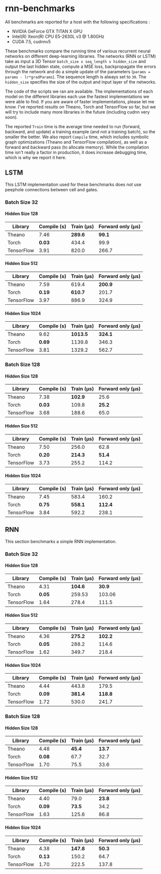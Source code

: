 # rnn-benchmarks

All benchmarks are reported for a host with the following specifications :
   * NVIDIA GeForce GTX TITAN X GPU 
   * Intel(R) Xeon(R) CPU E5-2630L v3 @ 1.80GHz
   * CUDA 7.5, cudnnv5

These benchmarks compare the running time of various recurrent neural networks on different deep-learning libraries.
The networks (RNN or LSTM) take as input a 3D Tensor `batch_size x seq_length x hidden_size`
and output the last hidden state, compute a MSE loss, backpropagate the errors through the network and do a simple update of the parameters (`params = params - lr*gradParams`). 
The sequence length is always set to `30`. 
The `hidden_size` specifies the size of the output and input layer of the networks.

The code of the scripts we ran are available. 
The implementations of each model on the different libraries each use 
the fastest implementations we were able to find. 
If you are aware of faster implementations, please let me know. 
I've reported results on Theano, Torch and TensorFlow so far, but we will try to include many more libraries in the future (including cudnn very soon).

The reported `Train` time is the average time needed to run (forward, backward, and update) a training example (and not a training batch), so the smaller the better.
We also report `Compile` time, which includes symbolic graph optimizations (Theano and TensorFlow compilation), as well as a forward and backward pass (to allocate memory).
While the compilation time isn't really a factor in production, it does increase debugging time, which is why we report it here.

## LSTM

This LSTM implementation used for these benchmarks does not use peephole connections between cell and gates.

### Batch Size 32

#### Hidden Size 128

| Library | Compile (s) | Train (µs) | Forward only (µs) |
| ------------- | ------------- | ------------- | ------------- |
| Theano | 7.46 | __289.6__ | __99.1__ |
| Torch  | __0.03__ | 434.4 | 99.9 |
| TensorFlow | 3.91 | 820.0 | 266.7 |


#### Hidden Size 512

| Library | Compile (s) | Train (µs) | Forward only (µs) |
| ------------- | ------------- | ------------- | ------------- |
| Theano | 7.59 | 619.4 | __200.9__ |
| Torch  | __0.19__ | __610.7__ | 201.7 |
| TensorFlow | 3.97 | 886.9 | 324.9 |


#### Hidden Size 1024

| Library | Compile (s) | Train (µs) | Forward only (µs) |
| ------------- | ------------- | ------------- | ------------- |
| Theano | 9.62 | __1013.5__ | __324.1__ |
| Torch  | __0.69__ | 1139.8 | 346.3 |
| TensorFlow | 3.81 | 1329.2 | 562.7 |


### Batch Size 128

#### Hidden Size 128

| Library | Compile (s) | Train (µs) | Forward only (µs) |
| ------------- | ------------- | ------------- | ------------- |
| Theano | 7.38 | __102.9__ | 25.6 |
| Torch  | __0.03__ | 109.8 | __25.2__ |
| TensorFlow | 3.68 | 188.6 | 65.0 |


#### Hidden Size 512

| Library | Compile (s) | Train (µs) | Forward only (µs) |
| ------------- | ------------- | ------------- | ------------- |
| Theano | 7.50 | 256.0 | 62.8 |
| Torch  | __0.20__ | __214.3__ | __51.4__ |
| TensorFlow | 3.73 | 255.2 | 114.2 |

#### Hidden Size 1024

| Library | Compile (s) | Train (µs) | Forward only (µs) |
| ------------- | ------------- | ------------- | ------------- |
| Theano | 7.45 | 583.4 | 160.2 |
| Torch  | __0.75__ | __558.1__ | __112.4__ |
| TensorFlow | 3.84 | 592.2 | 238.1 |


## RNN

This section benchmarks a simple RNN implementation.

### Batch Size 32

#### Hidden Size 128

| Library | Compile (s) | Train (µs) | Forward only (µs) |
| ------------- | ------------- | ------------- | ------------- |
| Theano | 4.31 | __104.6__ | __30.9__ |
| Torch  | __0.05__ | 259.53 | 103.06 |
| TensorFlow | 1.64 | 278.4 | 111.5 |

#### Hidden Size 512

| Library | Compile (s) | Train (µs) | Forward only (µs) |
| ------------- | ------------- | ------------- | ------------- |
| Theano | 4.36 | __275.2__ | __102.2__ |
| Torch  | __0.05__ | 288.2 | 114.6 |
| TensorFlow | 1.62 | 349.7 | 218.4 |

#### Hidden Size 1024

| Library | Compile (s) | Train (µs) | Forward only (µs) |
| ------------- | ------------- | ------------- | ------------- |
| Theano | 4.44 | 443.8 | 179.5 |
| Torch  | __0.09__ | __381.4__ | __118.8__ |
| TensorFlow | 1.72 | 530.0 | 241.7 |

### Batch Size 128

#### Hidden Size 128

| Library | Compile (s) | Train (µs) | Forward only (µs) |
| ------------- | ------------- | ------------- | ------------- |
| Theano | 4.48 | __45.4__ | __13.7__ |
| Torch  | __0.08__ | 67.7 | 32.7 |
| TensorFlow | 1.70 | 75.5 | 33.6 |

#### Hidden Size 512

| Library | Compile (s) | Train (µs) | Forward only (µs) |
| ------------- | ------------- | ------------- | ------------- |
| Theano | 4.40 | 79.0 | __23.8__ |
| Torch  | __0.09__ | __73.5__ | 34.2 |
| TensorFlow | 1.63 | 125.6 | 86.8 |

#### Hidden Size 1024

| Library | Compile (s) | Train (µs) | Forward only (µs) |
| ------------- | ------------- | ------------- | ------------- |
| Theano | 4.38 | __147.8__ | __50.3__ |
| Torch  | __0.13__ | 150.2 | 64.7 |
| TensorFlow | 1.70 | 222.5 | 137.8 |
